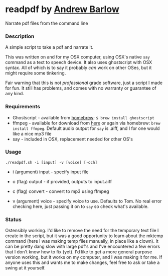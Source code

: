 # readpdf by [Andrew Barlow](https://github.com/dandrewbarlow)
Narrate pdf files from the command line

### Description
A simple script to take a pdf and narrate it.

This was written on and for my OSX computer, using OSX's native `say` command as a text to speech device. It also uses ghostscript with OSX syntax. All of which is to say it probably *can* work on other OSes, but it might require some tinkering.

Fair warning that this is not *professional* grade software, just a script I made for fun. It still has problems, and comes with no warranty or guarantee of any kind.
### Requirements
* Ghostscript - available from [homebrew](https://brew.sh/): `$ brew install ghostscript`
* ffmpeg - available for download from [here](http://ffmpeg.org/download.html) or again via homebrew: `brew install ffmpeg`. Default audio output for `say` is .aiff, and I for one would like a nice mp3 file
* say - included in OSX, replacement needed for other OS's

### Usage

`./readpdf.sh -i [input] -v [voice] [-och]`

- i (argument) input - specify input file

- o (flag) output - if provided, outputs to input.aiff

- c (flag) convert - convert to mp3 using ffmpeg

- v (argument) voice - specify voice to use. Defaults to Tom. No real error checking here, just passing it on to `say` so check what's available.

### Status
Ostensibly working. I'd like to remove the need for the temporary text file I create in the script, but it was a good opportunity to learn about the mktemp command (here I was making temp files manually, in place like a clown). It can be pretty dang slow with large pdf's and I've encountered a few errors that I don't know how to fix (yet). I'd like to get a more general purpose version working, but it works on my computer, and I was making it for me. If anyone uses this and wants me to make changes, feel free to ask or take a swing at it yourself.
